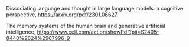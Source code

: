 Dissociating language and thought in large language models: a cognitive perspective, https://arxiv.org/pdf/2301.06627

The memory systems of the human brain and generative artificial intelligence, https://www.cell.com/action/showPdf?pii=S2405-8440%2824%2907996-9
